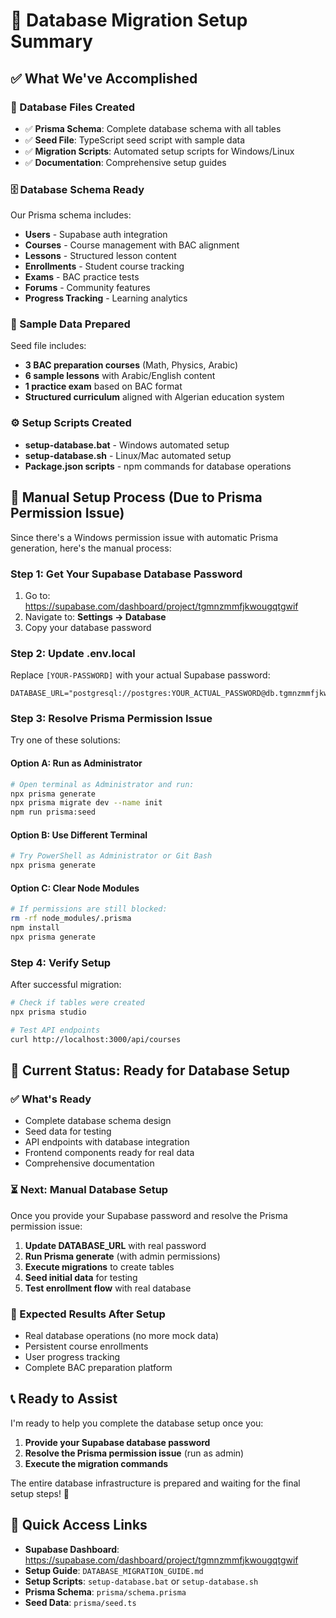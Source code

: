 # 🎯 Database Migration Setup Summary

## ✅ **What We've Accomplished**

### **📁 Database Files Created**
- ✅ **Prisma Schema**: Complete database schema with all tables
- ✅ **Seed File**: TypeScript seed script with sample data
- ✅ **Migration Scripts**: Automated setup scripts for Windows/Linux
- ✅ **Documentation**: Comprehensive setup guides

### **🗄️ Database Schema Ready**
Our Prisma schema includes:
- **Users** - Supabase auth integration
- **Courses** - Course management with BAC alignment
- **Lessons** - Structured lesson content
- **Enrollments** - Student course tracking
- **Exams** - BAC practice tests
- **Forums** - Community features
- **Progress Tracking** - Learning analytics

### **🌱 Sample Data Prepared**
Seed file includes:
- **3 BAC preparation courses** (Math, Physics, Arabic)
- **6 sample lessons** with Arabic/English content
- **1 practice exam** based on BAC format
- **Structured curriculum** aligned with Algerian education system

### **⚙️ Setup Scripts Created**
- **setup-database.bat** - Windows automated setup
- **setup-database.sh** - Linux/Mac automated setup
- **Package.json scripts** - npm commands for database operations

## 🔧 **Manual Setup Process (Due to Prisma Permission Issue)**

Since there's a Windows permission issue with automatic Prisma generation, here's the manual process:

### **Step 1: Get Your Supabase Database Password**
1. Go to: https://supabase.com/dashboard/project/tgmnzmmfjkwougqtgwif
2. Navigate to: **Settings → Database**
3. Copy your database password

### **Step 2: Update .env.local**
Replace `[YOUR-PASSWORD]` with your actual Supabase password:
```env
DATABASE_URL="postgresql://postgres:YOUR_ACTUAL_PASSWORD@db.tgmnzmmfjkwougqtgwif.supabase.co:5432/postgres"
```

### **Step 3: Resolve Prisma Permission Issue**
Try one of these solutions:

#### **Option A: Run as Administrator**
```bash
# Open terminal as Administrator and run:
npx prisma generate
npx prisma migrate dev --name init
npm run prisma:seed
```

#### **Option B: Use Different Terminal**
```bash
# Try PowerShell as Administrator or Git Bash
npx prisma generate
```

#### **Option C: Clear Node Modules**
```bash
# If permissions are still blocked:
rm -rf node_modules/.prisma
npm install
npx prisma generate
```

### **Step 4: Verify Setup**
After successful migration:
```bash
# Check if tables were created
npx prisma studio

# Test API endpoints
curl http://localhost:3000/api/courses
```

## 🎯 **Current Status: Ready for Database Setup**

### **✅ What's Ready**
- Complete database schema design
- Seed data for testing
- API endpoints with database integration
- Frontend components ready for real data
- Comprehensive documentation

### **⏳ Next: Manual Database Setup**
Once you provide your Supabase password and resolve the Prisma permission issue:
1. **Update DATABASE_URL** with real password
2. **Run Prisma generate** (with admin permissions)
3. **Execute migrations** to create tables
4. **Seed initial data** for testing
5. **Test enrollment flow** with real database

### **🚀 Expected Results After Setup**
- Real database operations (no more mock data)
- Persistent course enrollments
- User progress tracking
- Complete BAC preparation platform

## 📞 **Ready to Assist**

I'm ready to help you complete the database setup once you:
1. **Provide your Supabase database password**
2. **Resolve the Prisma permission issue** (run as admin)
3. **Execute the migration commands**

The entire database infrastructure is prepared and waiting for the final setup steps! 🎉

## 🔗 **Quick Access Links**
- **Supabase Dashboard**: https://supabase.com/dashboard/project/tgmnzmmfjkwougqtgwif
- **Setup Guide**: `DATABASE_MIGRATION_GUIDE.md`
- **Setup Scripts**: `setup-database.bat` or `setup-database.sh`
- **Prisma Schema**: `prisma/schema.prisma`
- **Seed Data**: `prisma/seed.ts`
